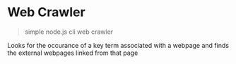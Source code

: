 # Web Crawler

> simple node.js cli web crawler

Looks for the occurance of a key term associated with a webpage and finds the external webpages linked from that page

